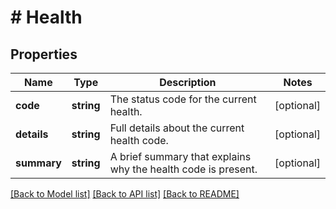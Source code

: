 # # Health

## Properties

Name | Type | Description | Notes
------------ | ------------- | ------------- | -------------
**code** | **string** | The status code for the current health. | [optional]
**details** | **string** | Full details about the current health code. | [optional]
**summary** | **string** | A brief summary that explains why the health code is present. | [optional]

[[Back to Model list]](../../README.md#models) [[Back to API list]](../../README.md#endpoints) [[Back to README]](../../README.md)
